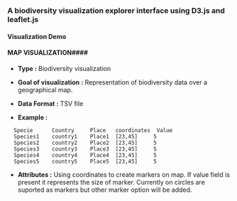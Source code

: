 ### A biodiversity visualization explorer interface using D3.js and leaflet.js

#### Visualization Demo 

#### MAP VISUALIZATION####

  - __Type :__  Biodiversity visualization 

  - __Goal of visualization :__  Representation of biodiversity data over a geographical map.

  - __Data Format :__ TSV file
  
  - __Example :__
  
  ```
    Specie      Country     Place   coordinates  Value    
    Species1    country1    Place1  [23,45]     5
    Species2    country2    Place2  [23,45]     5
    Species3    country3    Place3  [23,45]     5
    Species4    country4    Place4  [23,45]     5
    Species5    country5    Place5  [23,45]     5
```

 - __Attributes :__ Using coordinates to create markers on map. If value field is present it represents the size of marker. Currently on circles are suported as markers but other marker option will be added.
 
